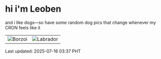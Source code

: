# hi i'm Leoben

and i like dogs—so have some random dog pics that change whenever my CRON feels like it

|  |  |
|--------|----------|
| ![Borzoi](https://random-dog-vercel.vercel.app/api/random-borzoi?v=1752608279) | ![Labrador](https://random-dog-vercel.vercel.app/api/random-labrador?v=1752608279) |

Last updated: 2025-07-16 03:37 PHT
